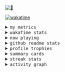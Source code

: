[![🐙](https://hits.seeyoufarm.com/api/count/incr/badge.svg?url=https%3A%2F%2Fgithub.com%2Fktnkk%2Fhit-counter&count_bg=%23070707&title_bg=%23070707&icon=&icon_color=%23E7E7E7&title=visitors&edge_flat=true)](https://hits.seeyoufarm.com)

[![wakatime](https://wakatime.com/badge/user/43ee8060-219a-4cc8-b7a0-9a681ab5a8a7.svg)](https://wakatime.com/@43ee8060-219a-4cc8-b7a0-9a681ab5a8a7)

<details>
  <summary> <samp>my metrics</samp></summary>
  
  <br>
  
 ![🐳](https://github.com/kkhys/kkhys/blob/main/github-metrics.svg)
  
  ***
</details>

<details>
  <summary> <samp>wakaTime stats</samp></summary>
  
  <br>
  
<!--START_SECTION:waka-->
![Code Time](http://img.shields.io/badge/Code%20Time-1%2C656%20hrs%2032%20mins-blue)

**🐱 My GitHub Data** 

> 📦 4.9 MB Used in GitHub's Storage 
 > 
> 🏆 967 Contributions in the Year 2023
 > 
> 💼 Opted to Hire
 > 
> 📜 6 Public Repositories 
 > 
> 🔑 22 Private Repositories 
 > 
**I'm an Early 🐤** 

```text
🌞 Morning                4277 commits        ██████████░░░░░░░░░░░░░░░   38.20 % 
🌆 Daytime                2449 commits        █████░░░░░░░░░░░░░░░░░░░░   21.88 % 
🌃 Evening                3370 commits        ████████░░░░░░░░░░░░░░░░░   30.10 % 
🌙 Night                  1099 commits        ██░░░░░░░░░░░░░░░░░░░░░░░   09.82 % 
```
📅 **I'm Most Productive on Monday** 

```text
Monday                   1882 commits        ████░░░░░░░░░░░░░░░░░░░░░   16.81 % 
Tuesday                  1680 commits        ████░░░░░░░░░░░░░░░░░░░░░   15.01 % 
Wednesday                1704 commits        ████░░░░░░░░░░░░░░░░░░░░░   15.22 % 
Thursday                 1595 commits        ████░░░░░░░░░░░░░░░░░░░░░   14.25 % 
Friday                   1584 commits        ████░░░░░░░░░░░░░░░░░░░░░   14.15 % 
Saturday                 1363 commits        ███░░░░░░░░░░░░░░░░░░░░░░   12.18 % 
Sunday                   1387 commits        ███░░░░░░░░░░░░░░░░░░░░░░   12.39 % 
```


📊 **This Week I Spent My Time On** 

```text
🕑︎ Time Zone: Asia/Tokyo

💬 Programming Languages: 
Other                    33 hrs 11 mins      ████████████████░░░░░░░░░   63.75 % 
Java                     8 hrs 3 mins        ████░░░░░░░░░░░░░░░░░░░░░   15.48 % 
TypeScript               4 hrs 42 mins       ██░░░░░░░░░░░░░░░░░░░░░░░   09.03 % 
HTML                     1 hr 21 mins        █░░░░░░░░░░░░░░░░░░░░░░░░   02.60 % 
JSON                     1 hr 11 mins        █░░░░░░░░░░░░░░░░░░░░░░░░   02.29 % 

🔥 Editors: 
Chrome                   33 hrs 11 mins      ████████████████░░░░░░░░░   63.75 % 
IntelliJ                 12 hrs              ██████░░░░░░░░░░░░░░░░░░░   23.07 % 
WebStorm                 6 hrs 41 mins       ███░░░░░░░░░░░░░░░░░░░░░░   12.85 % 
RubyMine                 10 mins             ░░░░░░░░░░░░░░░░░░░░░░░░░   00.33 % 

💻 Operating System: 
Mac                      52 hrs 3 mins       █████████████████████████   100.00 % 
```


 Last Updated on 2023/10/11 18:37:20 UTC
<!--END_SECTION:waka-->
  
  ***
</details>


<details>
  <summary> <samp>now playing</samp></summary>
  
  <br>
 
 [![🐟](https://spotify-github-profile.vercel.app/api/view?uid=31ryofms4dnv7mrohhepo4c4zgqu&cover_image=true&theme=default&show_offline=false&background_color=121212&bar_color=53b14f&bar_color_cover=false)](https://open.spotify.com/user/31ryofms4dnv7mrohhepo4c4zgqu)
  
  ***
</details>

<details>
  <summary> <samp>github readme stats</samp></summary>
  
  <br>
  
 <p align="left"> 
  <img alt="🐠" src="https://github-readme-stats.vercel.app/api?username=kkhys&count_private=true&show_icons=true&theme=dark&include_all_commits=true" />
  <img alt="🐟" src="https://github-readme-stats.vercel.app/api/top-langs/?username=kkhys&layout=compact&theme=dark&langs_count=10&hide=HTML,CSS,SCSS" />
</p>
  
  ***
</details>

<details>
  <summary> <samp>profile trophies</samp></summary>
  
  <br>
  
  [![🐬](https://github-profile-trophy.vercel.app/?username=kkhys&rank=SECRET,SSS,SS,S,AAA,AA,A&theme=darkhub&row=1&margin-w=10&no-bg=true)](https://github.com/ryo-ma/github-profile-trophy)
  
  ***
</details>

<details>
  <summary> <samp>summary cards</samp></summary>
  
  <br>
  
  ![🐋](https://github-profile-summary-cards.vercel.app/api/cards/profile-details?username=kkhys&theme=github_dark)
  ![🦑](https://github-profile-summary-cards.vercel.app/api/cards/repos-per-language?username=kkhys&theme=github_dark)
  ![🦭](https://github-profile-summary-cards.vercel.app/api/cards/most-commit-language?username=kkhys&theme=github_dark)
  ![🦀](https://github-profile-summary-cards.vercel.app/api/cards/stats?username=kkhys&theme=github_dark)
  ![🦈](https://github-profile-summary-cards.vercel.app/api/cards/productive-time?username=kkhys&theme=github_dark)
  
  ***
</details>

<details>
  <summary> <samp>streak stats</samp></summary>
  
  <br>
  
  [![🐠](http://github-readme-streak-stats.herokuapp.com?user=kkhys&theme=dark)](https://git.io/streak-stats)
  
  ***
</details>

<details>
  <summary> <samp>activity graph</samp></summary>
  
  <br>
  
  [![🐡](https://github-readme-activity-graph.cyclic.app/graph?username=kkhys&theme=xcode)](https://github.com/ashutosh00710/github-readme-activity-graph)
  
  ***
</details>
